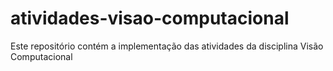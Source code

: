 # atividades-visao-computacional
 Este repositório contém a implementação das atividades da disciplina Visão Computacional
